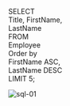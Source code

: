 SELECT<br>
	Title, FirstName,<br>
	LastName<br>
FROM<br>
	Employee<br>
Order by<br>
	FirstName ASC,<br>
	LastName DESC<br>
LIMIT 5;<br>

![sql-01](https://user-images.githubusercontent.com/106902757/173181800-597a7224-d9a9-498c-9a4d-e49e60d67dfe.png)

